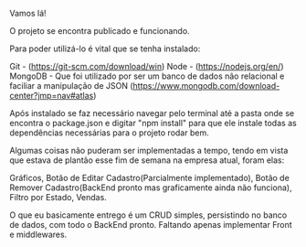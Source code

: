 Vamos lá!

O projeto se encontra publicado e funcionando.

Para poder utilizá-lo é vital que se tenha instalado:

Git - (https://git-scm.com/download/win)
Node - (https://nodejs.org/en/)
MongoDB - Que foi utilizado por ser um banco de dados não relacional e faciliar a manipulação de JSON (https://www.mongodb.com/download-center?jmp=nav#atlas)

Após instalado se faz necessário navegar pelo terminal até a pasta onde se encontra o package.json e digitar "npm install" 
para que ele instale todas as dependências necessárias para o projeto rodar bem.

Algumas coisas não puderam ser implementadas a tempo, tendo em vista que estava de plantão esse fim de semana na empresa atual, foram elas:

Gráficos,
Botão de Editar Cadastro(Parcialmente implementado),
Botão de Remover Cadastro(BackEnd pronto mas graficamente ainda não funciona),
Filtro por Estado, Vendas.

O que eu basicamente entrego é um CRUD simples, persistindo no banco de dados, com todo o BackEnd pronto. 
Faltando apenas implementar Front e middlewares.


